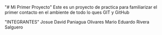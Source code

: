 "# Mi Primer Proyecto" 
Este es un proyecto de practica para familiarizar el primer contacto en el ambiente de todo lo ques GIT y GitHub 

"INTEGRANTES"
Josue David Paniagua Olivares 
Mario Eduardo Rivera Salguero 
